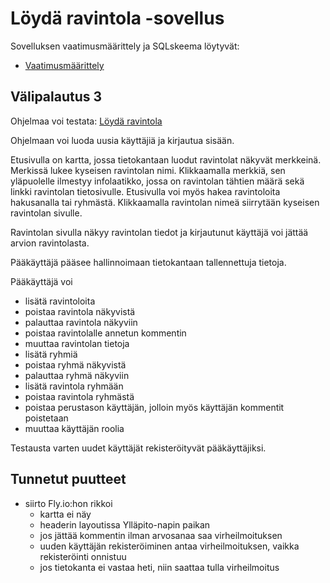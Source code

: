 # Löydä ravintola -sovellus

Sovelluksen vaatimusmäärittely ja SQLskeema löytyvät:

- [Vaatimusmäärittely](./documentation/vaatimusmaarittely.md)

## Välipalautus 3

Ohjelmaa voi testata: [Löydä ravintola](https://tsoha2023-restaurant-finder.fly.dev/login)

Ohjelmaan voi luoda uusia käyttäjiä ja kirjautua sisään. 

Etusivulla on kartta, jossa tietokantaan luodut ravintolat näkyvät merkkeinä. Merkissä lukee kyseisen ravintolan nimi. Klikkaamalla merkkiä, sen yläpuolelle ilmestyy infolaatikko, jossa on ravintolan tähtien määrä sekä linkki ravintolan tietosivulle. Etusivulla voi myös hakea ravintoloita hakusanalla tai ryhmästä. Klikkaamalla ravintolan nimeä siirrytään kyseisen ravintolan sivulle.

Ravintolan sivulla näkyy ravintolan tiedot ja kirjautunut käyttäjä voi jättää arvion ravintolasta.

Pääkäyttäjä pääsee hallinnoimaan tietokantaan tallennettuja tietoja. 

Pääkäyttäjä voi 
- lisätä ravintoloita
- poistaa ravintola näkyvistä
- palauttaa ravintola näkyviin
- poistaa ravintolalle annetun kommentin
- muuttaa ravintolan tietoja
- lisätä ryhmiä
- poistaa ryhmä näkyvistä
- palauttaa ryhmä näkyviin
- lisätä ravintola ryhmään
- poistaa ravintola ryhmästä
- poistaa perustason käyttäjän, jolloin myös käyttäjän kommentit poistetaan
- muuttaa käyttäjän roolia

Testausta varten uudet käyttäjät rekisteröityvät pääkäyttäjiksi.

## Tunnetut puutteet
- siirto Fly.io:hon rikkoi
  - kartta ei näy
  - headerin layoutissa Ylläpito-napin paikan
  - jos jättää kommentin ilman arvosanaa saa virheilmoituksen
  - uuden käyttäjän rekisteröiminen antaa virheilmoituksen, vaikka rekisteröinti onnistuu
  - jos tietokanta ei vastaa heti, niin saattaa tulla virheilmoitus
  